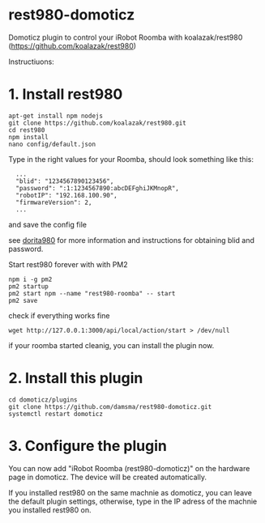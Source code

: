 # rest980-domoticz
Domoticz plugin to control your iRobot Roomba with koalazak/rest980 (https://github.com/koalazak/rest980)

Instructiuons:
<h1>1. Install rest980</h1>

<pre><code>apt-get install npm nodejs
git clone https://github.com/koalazak/rest980.git
cd rest980
npm install
nano config/default.json
</code></pre>

Type in the right values for your Roomba, should look something like this:
<pre><code>  ...
  "blid": "1234567890123456",
  "password": ":1:1234567890:abcDEFghiJKMnopR",
  "robotIP": "192.168.100.90",
  "firmwareVersion": 2,
  ...
</code></pre>

and save the config file

see <a href="https://github.com/koalazak/dorita980#how-to-get-your-usernameblid-and-password" target="_blank">dorita980</a> for more information and instructions for obtaining blid and password.

Start rest980 forever with with PM2
<pre><code>npm i -g pm2
pm2 startup
pm2 start npm --name "rest980-roomba" -- start
pm2 save
</code></pre>

check if everything works fine
<pre><code>wget http://127.0.0.1:3000/api/local/action/start > /dev/null
</code></pre>

if your roomba started cleanig, you can install the plugin now.


<h1>2. Install this plugin</h1>

<pre><code>cd domoticz/plugins
git clone https://github.com/damsma/rest980-domoticz.git
systemctl restart domoticz
</code></pre>

<h1>3. Configure the plugin</h1>
You can now add "iRobot Roomba (rest980-domoticz)" on the hardware page in domoticz. The device will be created automatically.

If you installed rest980 on the same machnie as domoticz, you can leave the default plugin settings, otherwise, type in the IP adress of the machnie you installed rest980 on.
